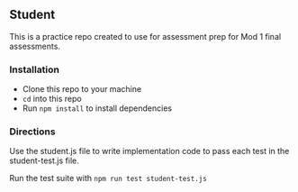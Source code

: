 ## Student

This is a practice repo created to use for assessment prep for Mod 1 final assessments. 

### Installation

- Clone this repo to your machine
- `cd` into this repo
- Run `npm install` to install dependencies

### Directions

Use the student.js file to write implementation code to pass each test in the student-test.js file.  

Run the test suite with `npm run test student-test.js`